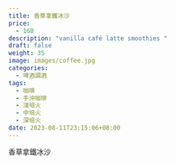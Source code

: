 ```yaml
---
title: 香草拿鐵冰沙
price:
  - 160
description: "vanilla café latte smoothies "
draft: false
weight: 35
image: images/coffee.jpg
categories:
  - 啤酒調酒
tags:
  - 咖啡
  - 手沖咖啡
  - 淺培火
  - 中培火
  - 深培火
date: 2023-08-11T23:15:06+08:00
---
```


 香草拿鐵冰沙
